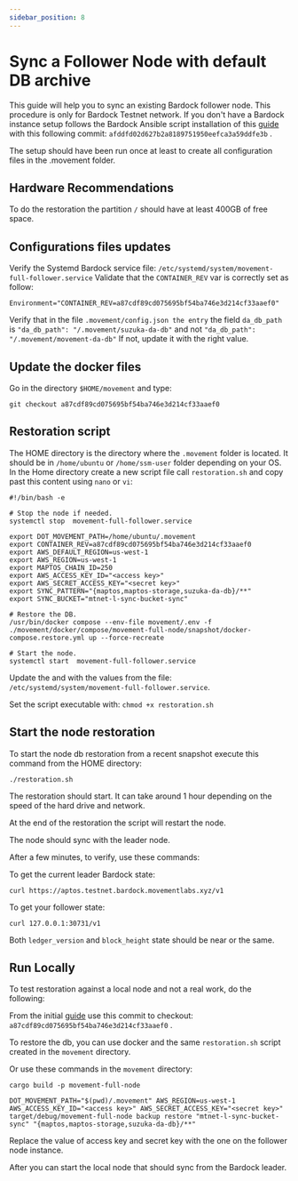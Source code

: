 ```yaml
---
sidebar_position: 8
---
```


# Sync a Follower Node with default DB archive

This guide will help you to sync an existing Bardock follower node. This procedure is only for Bardock Testnet network.
If you don't have a Bardock instance setup follows the Bardock Ansible script installation of this [guide](followerNode_from_genesis.md) with this following commit: ```afddfd02d627b2a8189751950eefca3a59ddfe3b``` .

The setup should have been run once at least to create all configuration files in the .movement folder.

## Hardware Recommendations

To do the restoration the partition `/` should have at least 400GB of free space.

## Configurations files updates

Verify the Systemd Bardock service file: `/etc/systemd/system/movement-full-follower.service`
Validate that the `CONTAINER_REV`  var is correctly set as follow:

```Environment="CONTAINER_REV=a87cdf89cd075695bf54ba746e3d214cf33aaef0"```

Verify that in the file `.movement/config.json the entry` the field `da_db_path` is `"da_db_path": "/.movement/suzuka-da-db"` and not `"da_db_path": "/.movement/movement-da-db"`
If not, update it with the right value.

## Update the docker files

Go in the directory `$HOME/movement` and type:

```
git checkout a87cdf89cd075695bf54ba746e3d214cf33aaef0
```

## Restoration script

The HOME directory is the directory where the `.movement` folder is located. It should be in `/home/ubuntu` or `/home/ssm-user` folder depending on your OS.
In the Home directory create a new script file call `restoration.sh` and copy past this content using `nano` or `vi`:

```
#!/bin/bash -e

# Stop the node if needed.
systemctl stop  movement-full-follower.service

export DOT_MOVEMENT_PATH=/home/ubuntu/.movement
export CONTAINER_REV=a87cdf89cd075695bf54ba746e3d214cf33aaef0
export AWS_DEFAULT_REGION=us-west-1
export AWS_REGION=us-west-1
export MAPTOS_CHAIN_ID=250
export AWS_ACCESS_KEY_ID="<access key>"
export AWS_SECRET_ACCESS_KEY="<secret key>"
export SYNC_PATTERN="{maptos,maptos-storage,suzuka-da-db}/**"
export SYNC_BUCKET="mtnet-l-sync-bucket-sync"

# Restore the DB.
/usr/bin/docker compose --env-file movement/.env -f ./movement/docker/compose/movement-full-node/snapshot/docker-compose.restore.yml up --force-recreate

# Start the node.
systemctl start  movement-full-follower.service

```

Update the <access key> and <secret key> with the values from the file: `/etc/systemd/system/movement-full-follower.service`.

Set the script executable with: ```chmod +x restoration.sh```

## Start the node restoration

To start the node db restoration from a recent snapshot execute this command from the HOME directory:

```
./restoration.sh
```

The restoration should start. It can take around 1 hour depending on the speed of the hard drive and network.

At the end of the restoration the script will restart the node.

The node should sync with the leader node.

After a few minutes, to verify, use these commands:

To get the current leader Bardock state:

```
curl https://aptos.testnet.bardock.movementlabs.xyz/v1
```

To get your follower state:

```
curl 127.0.0.1:30731/v1
```

Both `ledger_version` and `block_height` state should be near or the same.

## Run Locally

To test restoration against a local node and not a real work, do the following:

From the initial [guide](followerNode_from_genesis.md) use this commit to checkout:  ```a87cdf89cd075695bf54ba746e3d214cf33aaef0``` .

To restore the db, you can use docker and the same  `restoration.sh` script created in the `movement` directory.

Or use these commands in the `movement` directory:

```
cargo build -p movement-full-node

DOT_MOVEMENT_PATH="$(pwd)/.movement" AWS_REGION=us-west-1 AWS_ACCESS_KEY_ID="<access key>" AWS_SECRET_ACCESS_KEY="<secret key>" target/debug/movement-full-node backup restore "mtnet-l-sync-bucket-sync" "{maptos,maptos-storage,suzuka-da-db}/**"
```

Replace the value of access key and secret key with the one on the follower node instance.

After you can start the local node that should sync from the Bardock leader.